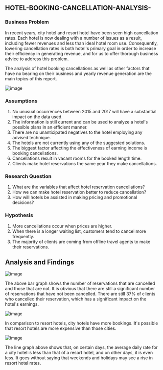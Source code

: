 ## HOTEL-BOOKING-CANCELLATION-ANALYSIS-

### Business Problem 

In recent years, city hotel and resort hotel have been seen high cancellation rates. Each hotel is now dealing with a number of issues as a result, including fewer revenues and less than ideal hotel room use. Consequently, lowering cancellation rates is both hotel's primary goal in order to increase their efficiency in generating revenue, and for us to offer thorough business  advice to address this problem.

The analysis of hotel booking cancellations as well as other factors that have no bearing on their business and yearly revenue generation are the main topics of this report.

![image](https://github.com/Dev-dataanalyst/HOTEL-BOOKING-CANCELLATION-ANALYSIS-/assets/143479964/5e343ecd-c01b-4bf8-9df2-e51325cb7292)



### Assumptions
1. No unusual occurrences between 2015 and 2017 will have a substantial impact on the data used.
2. The information is still current and can be used to analyze a hotel's possible plans in an efficient manner.
3. There are no unanticipated negatives to the hotel employing any advised technique.
4. The hotels are not currently using any of the suggested solutions.
5. The biggest factor affecting the effectiveness of earning income is booking cancellations.
6. Cancellations result in vacant rooms for the booked length time.
7. Clients make hotel reservations the same year they make cancellations.

### Research Question
1. What are the variables that affect hotel reservation cancellations?
2. How we can make hotel reservation better to reduce cancellation?
3. How will hotels be assisted in making pricing and promotional decisions?

### Hypothesis
1. More cancellations occur when prices are higher.
2. When there is a longer waiting list, customers tend to cancel more frequently.
3. The majority of clients are coming from offline travel agents to make their reservations.

## Analysis and Findings

![image](https://github.com/Dev-dataanalyst/HOTEL-BOOKING-CANCELLATION-ANALYSIS-/assets/143479964/a9fd36bf-3cf2-423c-b7bf-33917b86bb04)


The above bar graph shows the number of reservations that are cancelled and those that are not. It is obvious that there are still a significant number of reservations that have not been cancelled. There are still 37% of clients who cancelled their reservation, which has a significant impact on the hotel's earnings.



![image](https://github.com/Dev-dataanalyst/HOTEL-BOOKING-CANCELLATION-ANALYSIS-/assets/143479964/a81470fb-6cff-4f36-b88d-5f4ad781d6ae)


In comparison to resort hotels, city hotels have more bookings. It's possible that resort hotels are more expensive than those cities.


![image](https://github.com/Dev-dataanalyst/HOTEL-BOOKING-CANCELLATION-ANALYSIS-/assets/143479964/6588110d-50f1-4709-9cde-b609c20d68b8)


The line graph above shows that, on certain days, the average daily rate for a city hotel is less than that of a resort hotel, and on other days, it is even less. It goes without saying that weekends and holidays may see a rise in resort hotel rates.













